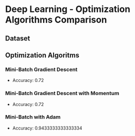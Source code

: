 # Deep Learning - Optimization Algorithms Comparison

## Dataset

## Optimization Algoritms

### Mini-Batch Gradient Descent

- Accuracy: 0.72


### Mini-Batch Gradient Descent with Momentum

- Accuracy: 0.72


### Mini-Batch with Adam

- Accuracy: 0.9433333333333334

